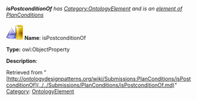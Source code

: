 ___isPostconditionOf__ has [Category:OntologyElement](../../Category/OntologyElement.md "Category:OntologyElement") and is an [element of](../../Property/ElementOf.md "Property:ElementOf") [PlanConditions](../../Submissions/PlanConditions.md "Submissions:PlanConditions")_


  




[![ObjectProperty](../../images/thumb/c/c3/ObjectProperty.gif/45px-ObjectProperty.gif)](../../Image/ObjectProperty.gif.md "ObjectProperty")
__Name__: isPostconditionOf 


__Type:__ owl:ObjectProperty 


__Description__: 





Retrieved from "[http://ontologydesignpatterns.org/wiki/Submissions:PlanConditions/isPostconditionOf](../../Submissions/PlanConditions/isPostconditionOf.md)"
 [Category](http://ontologydesignpatterns.org/wiki/Special:Categories "Special:Categories"): [OntologyElement](../../Category/OntologyElement.md "Category:OntologyElement")